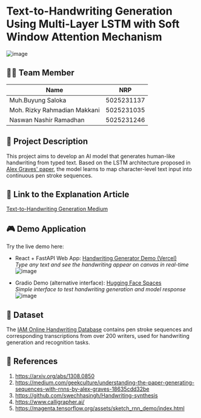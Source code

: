 # Text-to-Handwriting Generation Using Multi-Layer LSTM with Soft Window Attention Mechanism

![image](https://github.com/user-attachments/assets/f99d8e0d-5ce9-41e0-91cd-976b33ca48c6)


## 🧑‍💻 Team Member
| Name       | NRP        | 
|------------|------------|
| Muh.Buyung Saloka     | 5025231137 | 
| Moh. Rizky Rahmadian Makkani  | 5025231035 |
| Naswan Nashir Ramadhan | 5025231246 |


## 🔎 Project Description
This project aims to develop an AI model that generates human-like handwriting from typed text. Based on the LSTM architecture proposed in [Alex Graves' paper](https://arxiv.org/abs/1308.0850), the model learns to map character-level text input into continuous pen stroke sequences.


## 📃 Link to the Explanation Article
[Text-to-Handwriting Generation Medium](https://medium.com/@akunnyabuatiseng/text-to-handwriting-generation-with-personalized-style-transfer-using-lstm-based-seq2seq-6520287c5372)


## 🎮 Demo Application
Try the live demo here:
- React + FastAPI Web App: [Handwriting Generator Demo (Vercel)](https://text-to-handwriting-two.vercel.app/)  
  _Type any text and see the handwriting appear on canvas in real-time_
  ![image](https://github.com/user-attachments/assets/684a6dd5-8c54-4cfd-8a9e-ace7c1975dd2) 

- Gradio Demo (alternative interface): [Hugging Face Spaces](https://huggingface.co/spaces/mbsaloka/ai-handwriting-gradio)  
  _Simple interface to test handwriting generation and model response_
  ![image](https://github.com/user-attachments/assets/5e615dea-ad3f-4351-b53c-ee04cab32f6b)


## 📄 Dataset
The [IAM Online Handwriting Database](https://fki.tic.heia-fr.ch/databases/iam-on-line-handwriting-database) contains pen stroke sequences and corresponding transcriptions from over 200 writers, used for handwriting generation and recognition tasks.


## 🔗 References
1. https://arxiv.org/abs/1308.0850
2. https://medium.com/geekculture/understanding-the-paper-generating-sequences-with-rnns-by-alex-graves-18635cdd32be
3. https://github.com/swechhasingh/Handwriting-synthesis
4. https://www.calligrapher.ai/
5. https://magenta.tensorflow.org/assets/sketch_rnn_demo/index.html
